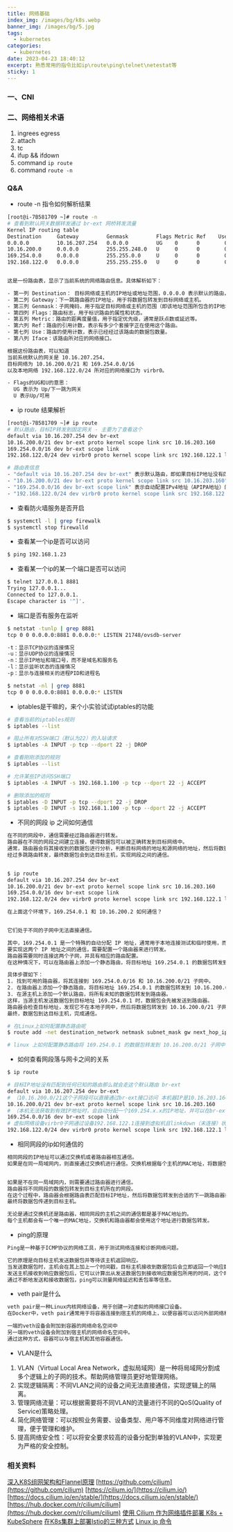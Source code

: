 ```yaml
---
title: 网络基础
index_img: /images/bg/k8s.webp
banner_img: /images/bg/5.jpg
tags:
  - kubernetes
categories:
  - kubernetes
date: 2023-04-23 18:40:12
excerpt: 熟悉常用的指令比如ip\route\ping\telnet\netestat等
sticky: 1
---
```


### 一、CNI


### 二、网络相关术语

1. ingrees egress
2. attach
3. tc
4. ifup && ifdown
5. command `ip route` 
6. command `route -n`


### Q&A

- route -n 指令如何解析结果

``` bash
[root@i-7B581709 ~]# route -n
# 查看到默认网关数据转发通过 br-ext 网桥转发流量
Kernel IP routing table
Destination     Gateway         Genmask         Flags Metric Ref    Use Iface
0.0.0.0         10.16.207.254   0.0.0.0         UG    0      0        0 br-ext  （当前系统默认的网关）
10.16.200.0     0.0.0.0         255.255.248.0   U     0      0        0 br-ext   （目标网络）
169.254.0.0     0.0.0.0         255.255.0.0     U     0      0        0 br-ext    （目标网络）
192.168.122.0   0.0.0.0         255.255.255.0   U     0      0        0 virbr0    （本地网络）


这是一份路由表，显示了当前系统的网络路由信息。具体解析如下：

- 第一列 Destination： 目标网络或主机的IP地址或地址范围，0.0.0.0 表示默认的路由，即默认的网关。
- 第二列 Gateway：下一跳路由器的IP地址，用于将数据包转发到目标网络或主机。
- 第三列 Genmask：子网掩码，用于指定目标网络或主机的范围（即该地址范围所包含的IP地址）。
- 第四列 Flags：路由标志，用于标识路由的属性和状态。
- 第五列 Metric：路由的距离度量值，用于指定优先级，通常是跃点数或延迟等。
- 第六列 Ref：路由的引用计数，表示有多少个套接字正在使用这个路由。
- 第七列 Use：路由的使用计数，表示已经经过该路由的数据包数量。
- 第八列 Iface：该路由所对应的网络接口。

根据这份路由表，可以知道
当前系统默认的网关是 10.16.207.254，
目标网络为 10.16.200.0/21 和 169.254.0.0/16
以及本地网络 192.168.122.0/24 所对应的网络接口为 virbr0。

- Flags的UG和U的意思：
  UG 表示为 Up/下一跳为网关
  U 表示Up/可用
```

- ip route 结果解析

``` bash
[root@i-7B581709 ~]# ip route
# 默认路由，目标IP转发到固定网关 - 主要为了查看这个
default via 10.16.207.254 dev br-ext 
10.16.200.0/21 dev br-ext proto kernel scope link src 10.16.203.160 
169.254.0.0/16 dev br-ext scope link 
192.168.122.0/24 dev virbr0 proto kernel scope link src 192.168.122.1 linkdown 

# 路由表信息
- "default via 10.16.207.254 dev br-ext" 表示默认路由，即如果目标IP地址没有匹配到任何已知的路由，则会将数据包发送到10.16.207.254网关设备，通过br-ext接口发送出去。
- "10.16.200.0/21 dev br-ext proto kernel scope link src 10.16.203.160" 表示直接连通网络，即10.16.200.0/21这个子网段可以直接通过br-ext接口访问，本机IP地址是10.16.203.160。
- "169.254.0.0/16 dev br-ext scope link" 表示自动配置IPv4地址（APIPA地址）的网络，即当本机无法获取到有效IP地址时，会自动分配一个169.254.x.x的IP地址，并可以在br-ext接口上进行通信。
- "192.168.122.0/24 dev virbr0 proto kernel scope link src 192.168.122.1 linkdown" 表示在虚拟网络设备virbr0上的子网，本机通过这个设备连接到虚拟机。但是因为该设备处于linkdown（未连接）状态，无法进行通信。
```

- 查看防火墙服务是否开启

``` bash
$ systemctl -l | grep firewalk
$ systemctl stop firewalld
```

- 查看某一个ip是否可以访问

``` bash
$ ping 192.168.1.23
```

- 查看某一个ip的某一个端口是否可以访问

``` bash
$ telnet 127.0.0.1 8881
Trying 127.0.0.1...
Connected to 127.0.0.1.
Escape character is '^]'.
```

- 端口是否有服务在监听

``` bash
$ netstat -tunlp | grep 8881
tcp 0 0 0.0.0.0:8881 0.0.0.0:* LISTEN 21748/ovsdb-server 

-t：显示TCP协议的连接情况
-u：显示UDP协议的连接情况
-n：显示IP地址和端口号，而不是域名和服务名
-l：显示监听状态的连接情况
-p：显示与连接相关的进程PID和进程名

$ netstat -nl | grep 8881
tcp 0 0 0.0.0.0:8881 0.0.0.0:* LISTEN
```


- iptables是干嘛的，来个小实验试试iptables的功能

``` bash
# 查看当前的iptables规则
$ iptables --list

# 阻止所有对SSH端口（默认为22）的入站请求
$ iptables -A INPUT -p tcp --dport 22 -j DROP

# 查看刚刚添加的规则
$ iptables --list

# 允许某些IP访问SSH端口
$ iptables -A INPUT -s 192.168.1.100 -p tcp --dport 22 -j ACCEPT

# 删除添加的规则
$ iptables -D INPUT -p tcp --dport 22 -j DROP
$ iptables -D INPUT -s 192.168.1.100 -p tcp --dport 22 -j ACCEPT
```


- 不同的网段 ip 之间如何通信

``` bash
在不同的网段中，通信需要经过路由器进行转发。
路由器在不同的网段之间建立连接，使得数据包可以被正确转发到目标网络中。
通常，路由器会将其接收到的数据包进行分析，判断目标网络的地址和源网络的地址，然后将数据包转发到相应的网络中。
经过多跳路由转发，最终数据包会到达目标主机，实现网段之间的通信。


$ ip route
default via 10.16.207.254 dev br-ext
10.16.200.0/21 dev br-ext proto kernel scope link src 10.16.203.160
169.254.0.0/16 dev br-ext scope link
192.168.122.0/24 dev virbr0 proto kernel scope link src 192.168.122.1 linkdown

在上面这个环境下，169.254.0.1 和 10.16.200.2 如何通信？


它们处于不同的子网中无法直接通信。

其中，169.254.0.1 是一个特殊的自动分配 IP 地址，通常用于本地连接测试和临时使用，而 10.16.200.2 则是一个正式的 IP 地址。
要实现这两个 IP 地址之间的通信，需要配置一个路由器来进行转发。
路由器需要同时连接这两个子网，并具有相应的路由配置。
在这种情况下，可以在路由器上添加一个静态路由，将目标地址 169.254.0.1 的数据包转发到 10.16.200.0/21 子网中。

具体步骤如下：
1. 找到可用的路由器，将其连接到 169.254.0.0/16 和 10.16.200.0/21 子网中。
2. 在路由器上添加一个静态路由，将目标地址 169.254.0.1 的数据包转发到 10.16.200.0/21 子网中。
3. 在源主机上添加一个默认路由，将所有未知的数据包转发到路由器。
这样，当源主机发送数据包到目标地址 169.254.0.1 时，数据包会先被发送到路由器。
路由器会检查目标地址，发现它不在本地子网中，然后将数据包转发到 10.16.200.0/21 子网中。
最终，数据包到达目标主机，完成通信。

# 在Linux上如何配置静态路由呢
$ route add -net destination_network netmask subnet_mask gw next_hop_ip_address

# linux 上如何配置静态路由将 169.254.0.1 的数据包转发到 10.16.200.0/21 子网中
```

- 如何查看网段落与网卡之间的关系

``` bash
$ ip route

# 目标IP地址没有匹配到任何已知的路由那么就会走这个默认路由 br-ext
default via 10.16.207.254 dev br-ext
# （10.16.200.0/21这个子网段可以直接通过br-ext接口访问 本机器IP是10.16.203.160）
10.16.200.0/21 dev br-ext proto kernel scope link src 10.16.203.160  
# （本机无法获取到有效IP地址时，会自动分配一个169.254.x.x的IP地址，并可以在br-ext接口上进行通信）
169.254.0.0/16 dev br-ext scope link   
# 虚拟网络设备virbr0子网通过设备192.168.122.1连接到虚拟机且linkdown（未连接）状态无法通信
192.168.122.0/24 dev virbr0 proto kernel scope link src 192.168.122.1 linkdown  
```
- 相同网段的ip如何通信的

``` bash
相同网段的IP地址可以通过交换机或者路由器相互通信。
如果是在同一局域网内，则直接通过交换机进行通信。交换机根据每个主机的MAC地址，将数据包传递到目标主机。


如果是不在同一局域网内，则需要通过路由器进行通信。
路由器将不同网段的数据包转发到目标主机所在的网段。
在这个过程中，路由器会根据路由表匹配目标IP地址，然后将数据包转发到合适的下一跳路由器或者主机。
最终将数据包传递到目标主机。

无论是通过交换机还是路由器，相同网段的主机之间的通信都是基于MAC地址的。
每个主机都会有一个唯一的MAC地址，交换机和路由器都会使用这个地址进行数据包转发。
```


- ping的原理

``` bash
Ping是一种基于ICMP协议的网络工具，用于测试网络连接和诊断网络问题。

它的原理是向目标主机发送数据包并等待该主机返回响应。
当发送数据包时，主机会在其上加上一个时间戳，目标主机接收到数据包后会立即返回一个响应数据包，其中包含了收到数据包的时间戳。
发送主机接收到响应数据包后，它可以计算出从发送数据包到接收响应数据包所用的时间，这个时间就是网络延迟。
通过不断地发送和接收数据包，ping可以测量网络延迟和丢包率等信息。
```

- veth pair是什么

``` bash
veth pair是一种Linux内核网络设备，用于创建一对虚拟的网络接口设备。
在Docker中，veth pair通常用于将容器连接到宿主机的网络上，以便容器可以访问外部网络和其他容器。

一端的veth设备会附加到容器的网络命名空间中
另一端的veth设备会附加到宿主机的网络命名空间中。
通过这种方式，容器可以与宿主机和其他容器通信。
```

- VLAN是什么

1. VLAN（Virtual Local Area Network，虚拟局域网）是一种将局域网分割成多个逻辑上的子网的技术。帮助网络管理员更好地管理网络。
2. 实现逻辑隔离：不同VLAN之间的设备之间无法直接通信，实现逻辑上的隔离。
3. 管理网络流量：可以根据需要将不同VLAN的流量进行不同的QoS(Quality of Service)策略处理。
4. 简化网络管理：可以按照业务需要、设备类型、用户等不同维度对网络进行管理，便于管理和维护。
5. 提高网络安全性：可以将安全要求较高的设备分配到单独的VLAN中，实现更为严格的安全控制。

### 相关资料

[深入K8S组网架构和Flannel原理](https://juejin.cn/post/6884881812145995790)
[https://github.com/cilium](https://github.com/cilium)
[https://cilium.io/](https://cilium.io/)
[https://docs.cilium.io/en/stable/](https://docs.cilium.io/en/stable/)
[https://hub.docker.com/r/cilium/cilium](https://hub.docker.com/r/cilium/cilium)
[使用 Cilium 作为网络插件部署 K8s + KubeSphere](https://zhuanlan.zhihu.com/p/471220158)
[在K8s集群上部署Istio的三种方式](https://zhuanlan.zhihu.com/p/135298580)
[Linux ip 命令](https://www.runoob.com/linux/linux-comm-ip.html)